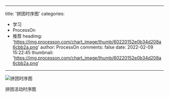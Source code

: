 
---
title: '拼团时序图'
categories: 
 - 学习
 - ProcessOn
 - 推荐
headimg: 'https://img.processon.com/chart_image/thumb/60220152e0b34d208a6cbb2a.png'
author: ProcessOn
comments: false
date: 2022-02-09 15:22:45
thumbnail: 'https://img.processon.com/chart_image/thumb/60220152e0b34d208a6cbb2a.png'
---

<div>   
<img class="thumb" alt="拼团时序图" src="https://img.processon.com/chart_image/thumb/60220152e0b34d208a6cbb2a.png" referrerpolicy="no-referrer">
<p>拼团活动时序图</p>  
</div>
            